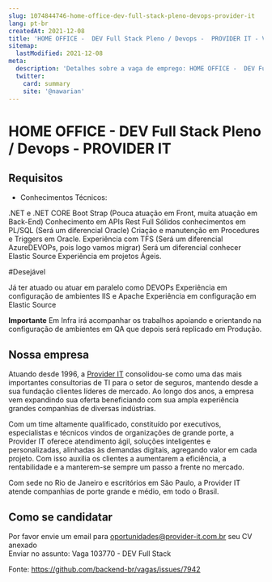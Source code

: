 ```yaml
---
slug: 1074844746-home-office-dev-full-stack-pleno-devops-provider-it
lang: pt-br
createdAt: 2021-12-08
title: 'HOME OFFICE -  DEV Full Stack Pleno / Devops -  PROVIDER IT - Vaga de Emprego'
sitemap:
  lastModified: 2021-12-08
meta:
  description: 'Detalhes sobre a vaga de emprego: HOME OFFICE -  DEV Full Stack Pleno / Devops -  PROVIDER IT'
  twitter:
    card: summary
    site: '@nawarian'
---
```


# HOME OFFICE -  DEV Full Stack Pleno / Devops -  PROVIDER IT


## Requisitos

 - Conhecimentos Técnicos:
 
.NET e .NET CORE
Boot Strap (Pouca atuação em Front, muita atuação em Back-End)
Conhecimento em APIs Rest Full
Sólidos conhecimentos em PL/SQL (Será um diferencial Oracle)
Criação e manutenção em Procedures e Triggers em  Oracle.
Experiência com TFS (Será um diferencial AzureDEVOPs, pois logo vamos migrar)
Será um diferencial conhecer Elastic Source
Experiência em projetos Ágeis.

#Desejável

Já ter atuado ou atuar em paralelo como DEVOPs
Experiência em configuração de ambientes IIS e Apache
Experiência em configuração em Elastic Source


**Importante**
Em Infra irá acompanhar os trabalhos apoiando e orientando na configuração de ambientes em QA que depois será replicado em Produção.


## Nossa empresa

Atuando desde 1996, a [Provider IT](https://provider-it.com.br/) consolidou-se como uma das mais importantes consultorias de TI para o setor de seguros, mantendo desde a sua fundação clientes líderes de mercado. Ao longo dos anos, a empresa vem expandindo sua oferta beneficiando com sua ampla experiência grandes companhias de diversas indústrias.

Com um time altamente qualificado, constituído por executivos, especialistas e técnicos vindos de organizações de grande porte, a Provider IT oferece atendimento ágil, soluções inteligentes e personalizadas, alinhadas às demandas digitais, agregando valor em cada projeto. Com isso auxilia os clientes a aumentarem a eficiência, a rentabilidade e a manterem-se sempre um passo a frente no mercado.

Com sede no Rio de Janeiro e escritórios em São Paulo, a Provider IT atende companhias de porte grande e médio, em todo o Brasil.

## Como se candidatar

Por favor envie um email para oportunidades@provider-it.com.br seu CV anexado  
Enviar no assunto:  Vaga 103770  - DEV Full Stack

Fonte: https://github.com/backend-br/vagas/issues/7942